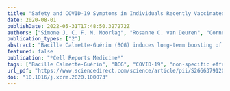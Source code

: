 ```yaml
---
title: "Safety and COVID-19 Symptoms in Individuals Recently Vaccinated with BCG: a Retrospective Cohort Study"
date: 2020-08-01
publishDate: 2022-05-31T17:48:50.327272Z
authors: ["Simone J. C. F. M. Moorlag", "Rosanne C. van Deuren", "Cornelis H. van Werkhoven", "Martin Jaeger", "Priya Debisarun", "Esther Taks", "Vera P. Mourits", "Valerie A. C. M. Koeken", "L. Charlotte J. de Bree", "Thijs ten Doesschate", "Maartje C. Cleophas", "Sanne Smeekens", "Marije Oosting", "Frank L. van de Veerdonk", "Leo A. B. Joosten", "Jaap ten Oever", "Jos W. M. van der Meer", "Nigel Curtis", "Peter Aaby", "Christine Stabell-Benn", "Evangelos J. Giamarellos-Bourboulis", "Marc Bonten", "Reinout van Crevel", "Mihai G. Netea"]
publication_types: ["2"]
abstract: "Bacille Calmette-Guérin (BCG) induces long-term boosting of innate immunity, termed trained immunity, and decreases susceptibility to respiratory tract infections. BCG vaccination trials for reducing SARS-CoV-2 infection are underway, but concerns have been raised regarding the potential harm of strong innate immune responses. To investigate the safety of BCG vaccination, we retrospectively assessed coronavirus disease 2019 (COVID-19) and related symptoms in three cohorts of healthy volunteers who either received BCG in the last 5 years or did not. BCG vaccination is not associated with increased incidence of symptoms during the COVID-19 outbreak in the Netherlands. Our data suggest that BCG vaccination might be associated with a decrease in the incidence of sickness during the COVID-19 pandemic (adjusted odds ratio [AOR] 0.58, p textless 0.05), and lower incidence of extreme fatigue. In conclusion, recent BCG vaccination is safe, and large randomized trials are needed to reveal if BCG reduces the incidence and/or severity of SARS-CoV-2 infection."
featured: false
publication: "*Cell Reports Medicine*"
tags: ["Bacille Calmette-Guérin", "BCG", "COVID-19", "non-specific effects", "off-target effects", "SARS-CoV-2", "trained immunity"]
url_pdf: "https://www.sciencedirect.com/science/article/pii/S2666379120300938"
doi: "10.1016/j.xcrm.2020.100073"
---
```


